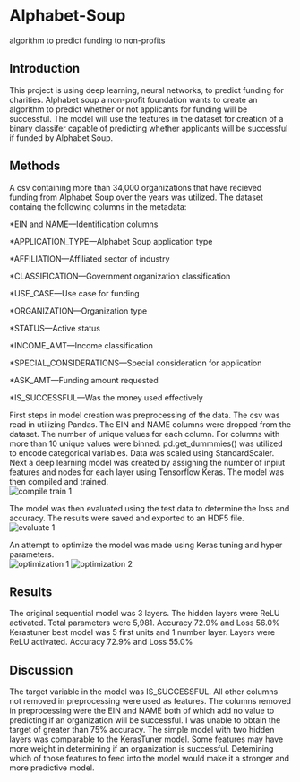 # Alphabet-Soup
algorithm to predict funding to non-profits

## Introduction
This project is using deep learning, neural networks, to predict funding for charities.  Alphabet soup a non-profit foundation wants to create an algorithm to predict whether or not applicants for funding will be successful.  The model will use the features in the dataset for creation of a binary classifer capable of predicting whether applicants will be successful if funded by Alphabet Soup. 

## Methods
A csv containing more than 34,000 organizations that have recieved funding from Alphabet Soup over the years was utilized.  The dataset containg the following columns in the metadata:

  *EIN and NAME—Identification columns

  *APPLICATION_TYPE—Alphabet Soup application type

  *AFFILIATION—Affiliated sector of industry

  *CLASSIFICATION—Government organization classification

  *USE_CASE—Use case for funding

  *ORGANIZATION—Organization type

  *STATUS—Active status

  *INCOME_AMT—Income classification

  *SPECIAL_CONSIDERATIONS—Special consideration for application

  *ASK_AMT—Funding amount requested

  *IS_SUCCESSFUL—Was the money used effectively
  
First steps in model creation was preprocessing of the data.  The csv was read in utilizing Pandas.  The EIN and NAME columns were dropped from the dataset.  The number of unique values for each column.  For columns with more than 10 unique values were binned.  pd.get_dummmies() was utilized to encode categorical variables.  Data was scaled using StandardScaler.  Next a deep learning model was created by assigning the number of inpiut features and nodes for each layer using Tensorflow Keras. The model was then compiled and trained.  
![compile train 1](https://user-images.githubusercontent.com/88807979/155920653-c57244ad-43c0-4316-a37c-5b5b86e33b42.png)

The model was then evaluated using the test data to determine the loss and accuracy.  The results were saved and exported to an HDF5 file. 
![evaluate 1](https://user-images.githubusercontent.com/88807979/155920671-4cfa92e7-92dc-497a-9081-a18afa53cedb.png)

An attempt to optimize the model was made using Keras tuning and hyper parameters.  
![optimization 1](https://user-images.githubusercontent.com/88807979/155921181-5bc25b0d-f03f-4364-aa44-25f22f799026.png)
![optimization 2](https://user-images.githubusercontent.com/88807979/155921192-a8adf180-6009-4fd8-a009-7077c0669517.png)

## Results
The original sequential model was 3 layers.  The hidden layers were ReLU activated.  Total parameters were 5,981.  Accuracy 72.9% and Loss 56.0%
Kerastuner best model was 5 first units and 1 number layer.  Layers were ReLU activated. Accuracy 72.9% and Loss 55.0%

## Discussion
The target variable in the model was IS_SUCCESSFUL.  All other columns not removed in preprocessing were used as features.  The columns removed in preprocessing were the EIN and NAME both of which add no value to predicting if an organization will be successful.  I was unable to obtain the target of greater than 75% accuracy.  The simple model with two hidden layers was comparable to the KerasTuner model.  Some features may have more weight in determining if an organization is successful.  Detemining which of those features to feed into the model would make it a stronger and more predictive model.  
